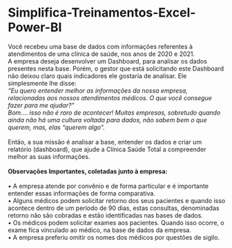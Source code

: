 # Simplifica-Treinamentos-Excel-Power-BI

Você recebeu uma base de dados com informações referentes à atendimentos de uma clínica de saúde, nos anos de 2020 e 2021.<br>
A empresa deseja desenvolver um Dashboard, para analisar os dados presentes nesta base. Porém, o gestor que está solicitando este Dashboard não deixou claro quais indicadores ele gostaria de analisar. Ele simplesmente lhe disse:<br>
<i>“Eu quero entender melhor as informações da nossa empresa, relacionadas aos nossos atendimentos médicos. O que você consegue fazer para me ajudar?”<br>
Bom.... isso não é raro de acontecer! Muitas empresas, sobretudo quando ainda não há uma cultura voltada para dados, não sabem bem o que querem, mas, elas “querem algo”.</i><br><br>
Então, a sua missão é analisar a base, entender os dados e criar um relatório (dashboard), que ajude a Clínica Saúde Total a compreender melhor as suas informações.<br><br>
**Observações Importantes, coletadas junto à empresa:**<br><br>
•	A empresa atende por convênio e de forma particular e é importante entender essas informações de forma comparativa.<br>
•	Alguns médicos podem solicitar retorno dos seus pacientes e quando isso acontece dentro de um período de 90 dias, estas consultas, denominadas retorno não são cobradas e estão identificadas nas bases de dados.<br>
•	Os médicos podem solicitar exames aos pacientes. Quando isso ocorre, o exame fica vinculado ao médico, na base de dados da empresa.<br>
•	A empresa preferiu omitir os nomes dos médicos por questões de sigilo.
